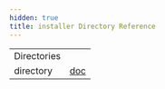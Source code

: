 ```yaml
---
hidden: true
title: installer Directory Reference
---
```


|  |  |
|----|----|
| Directories |  |
| directory   | <a href="dir_3b84ea8d2859e7714378e8f309bd16c5.md">doc</a> |
